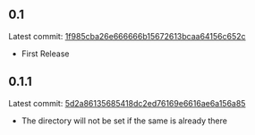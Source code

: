 ﻿## 0.1
Latest commit: [1f985cba26e666666b15672613bcaa64156c652c](https://github.com/justalemon/StashV/commit/1f985cba26e666666b15672613bcaa64156c652c)

* First Release

## 0.1.1
Latest commit: [5d2a86135685418dc2ed76169e6616ae6a156a85](https://github.com/justalemon/StashV/commit/5d2a86135685418dc2ed76169e6616ae6a156a85)

* The directory will not be set if the same is already there
